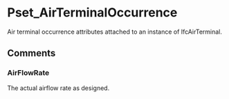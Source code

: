 # Pset_AirTerminalOccurrence

Air terminal occurrence attributes attached to an instance of IfcAirTerminal.<!-- end of definition -->


## Comments

### AirFlowRate

The actual airflow rate as designed.

